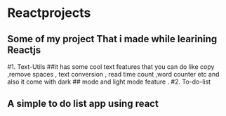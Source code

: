 # Reactprojects
## Some of my project That i made while learining Reactjs
#1. Text-Utils
##it has some cool text features that you can do like copy ,remove spaces , text conversion , read time count ,word counter etc and also it come with dark ## mode and light mode feature .
#2. To-do-list
## A simple to do list app using react 
